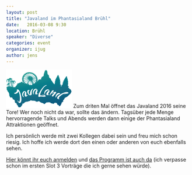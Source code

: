```yaml
---
layout: post
title: "Javaland im Phantasialand Brühl"
date:   2016-03-08 9:30
location: Brühl
speaker: "Diverse" 
categories: event
organizer: ijug
author: jens
---
```

<img src="/assets/articles/2015/logo_javaland.gif" class="speaker" />
Zum driten Mal öffnet das Javaland 2016 seine Tore! Wer noch nicht da war, sollte
das ändern. Tagsüber jede Menge hervorragende Talks und Abends werden dann einige
der Phantasialand Attraktionen geöffnet. 

Ich persönlich werde mit zwei Kollegen dabei sein und freu mich schon riesig. Ich 
hoffe ich werde dort den einen oder anderen von euch ebenfalls sehen.

[Hier könnt ihr euch anmelden](https://www.javaland.eu/tickets-hotelzimmer/preise/) 
und [das Programm ist auch da](http://dukecon.org/javaland/) 
(ich verpasse schon im ersten Slot 3 Vorträge die ich gerne sehen würde). 